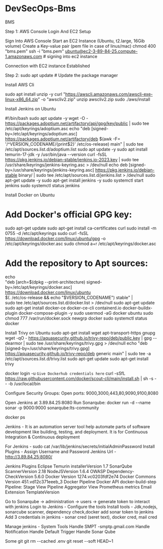 # DevSecOps-Bms
BMS

Step 1: AWS Console Login And EC2 Setup

Sign Into AWS Console
Start an EC2 Instance (Ubuntu, t2.large, 16Gib volume)
Create a Key-value pair (pem file in case of linus/mac)
chmod 400 "bms.pem"
ssh -i "bms.pem" ubuntu@ec2-3-89-84-25.compute-1.amazonaws.com  # signing into ec2 instance

Connection with EC2 instance Established

Step 2: 
sudo apt update # Update the package manager

Install AWS Cli

sudo apt install unzip -y
curl "https://awscli.amazonaws.com/awscli-exe-linux-x86_64.zip" -o "awscliv2.zip"
unzip awscliv2.zip
sudo ./aws/install

Install Jenkins on Ubuntu

#!/bin/bash
sudo apt update -y
wget -O - https://packages.adoptium.net/artifactory/api/gpg/key/public | sudo tee /etc/apt/keyrings/adoptium.asc
echo "deb [signed-by=/etc/apt/keyrings/adoptium.asc] https://packages.adoptium.net/artifactory/deb $(awk -F= '/^VERSION_CODENAME/{print$2}' /etc/os-release) main" | sudo tee /etc/apt/sources.list.d/adoptium.list
sudo apt update -y
sudo apt install temurin-17-jdk -y
/usr/bin/java --version
curl -fsSL https://pkg.jenkins.io/debian-stable/jenkins.io-2023.key | sudo tee /usr/share/keyrings/jenkins-keyring.asc > /dev/null
echo deb [signed-by=/usr/share/keyrings/jenkins-keyring.asc] https://pkg.jenkins.io/debian-stable binary/ | sudo tee /etc/apt/sources.list.d/jenkins.list > /dev/null
sudo apt-get update -y
sudo apt-get install jenkins -y
sudo systemctl start jenkins
sudo systemctl status jenkins

Install Docker on Ubuntu
# Add Docker's official GPG key:
sudo apt-get update
sudo apt-get install ca-certificates curl
sudo install -m 0755 -d /etc/apt/keyrings
sudo curl -fsSL https://download.docker.com/linux/ubuntu/gpg -o /etc/apt/keyrings/docker.asc
sudo chmod a+r /etc/apt/keyrings/docker.asc
# Add the repository to Apt sources:
echo \
  "deb [arch=$(dpkg --print-architecture) signed-by=/etc/apt/keyrings/docker.asc] https://download.docker.com/linux/ubuntu \
  $(. /etc/os-release && echo "$VERSION_CODENAME") stable" | \
  sudo tee /etc/apt/sources.list.d/docker.list > /dev/null
sudo apt-get update
sudo apt-get install docker-ce docker-ce-cli containerd.io docker-buildx-plugin docker-compose-plugin -y
sudo usermod -aG docker ubuntu
sudo chmod 777 /var/run/docker.sock
newgrp docker
sudo systemctl status docker

Install Trivy on Ubuntu
sudo apt-get install wget apt-transport-https gnupg
wget -qO - https://aquasecurity.github.io/trivy-repo/deb/public.key | gpg --dearmor | sudo tee /usr/share/keyrings/trivy.gpg > /dev/null
echo "deb [signed-by=/usr/share/keyrings/trivy.gpg] https://aquasecurity.github.io/trivy-repo/deb generic main" | sudo tee -a /etc/apt/sources.list.d/trivy.list
sudo apt-get update
sudo apt-get install trivy


docker login    -u   `Give Dockerhub credentials here`
curl -sSfL https://raw.githubusercontent.com/docker/scout-cli/main/install.sh | sh -s -- -b /usr/local/bin


Configure Security Groups:
Open ports: 9000,3000,443,80,9090,9100,8080

Open Jenkins at 3.89.84.25:8080
Run Sonarqube:  docker run -d --name sonar -p 9000:9000 sonarqube:lts-community

docker ps

Jenkins - It is an automation server tool help automate parts of software development like building, testing, and deployment. It is for Continuous Integration & Continuous deployment

For Jenkins - sudo cat /var/lib/jenkins/secrets/initialAdminPassword
Install Plugins - Assign Username and Password
Jenkins  Url - http://3.89.84.25:8080/

Jenkins Plugins
Eclipse Temurin installerVersion 1.7
SonarQube ScannerVersion 2.18
NodeJSVersion 1.6.4
OWASP Dependency-CheckVersion 5.6.0
Docker Version 1274.vc0203fdf2e74
Docker Commons Version 451.vd12c371eeeb_3
Docker Pipeline
Docker API
docker-build-step
Pipeline: Stage View
Pipeline Aggregator View
Prometheus metrics
Email Extension TemplateVersion

Go to Sonarqube -> administration -> users -> generate token to interact with jenkins
Login to Jenkins - Configure the tools
Install tools - Jdk,nodejs, sonarcube scanner, dependency check,docker
add sonar token to jenkins
Add 3 credentials in jenkins - sonar cred (seret text), docker cred, mail cred

Manage jenkins - System Tools
Handle SMPT -smptp.gmail.com
Handle Notification
Handle Default Trigger
Handle Sonar Qube

Some git
git rm --cached .env
git reset --soft HEAD~1


